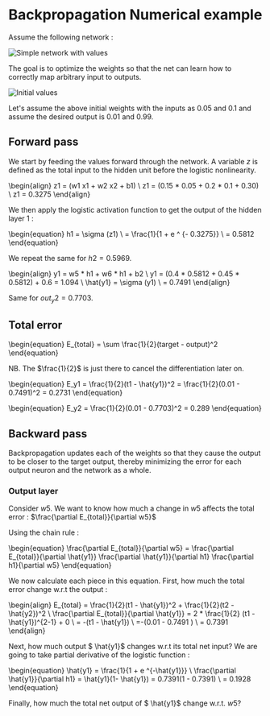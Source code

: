 # Backpropagation Numerical example

Assume the following network :

![Simple network with values](../images/backprop_simpl_net.png)

The goal is to optimize the weights so that the net can learn how to correctly map arbitrary input to outputs.

![Initial values](../images/simpl_net_init_vals.png)

Let's assume the above initial weights with the inputs as 0.05 and 0.1 and assume the desired output is 0.01 and 0.99.

## Forward pass
We start by feeding the values forward through the network.
A variable $z$ is defined as the total input to the hidden unit before the logistic nonlinearity.

\begin{align}
    z1 = (w1 x1 + w2 x2 + b1) \\
    z1 = (0.15 * 0.05 + 0.2 * 0.1 + 0.30) \\
    z1 = 0.3275
\end{align}

We then apply the logistic activation function to get the output of the hidden layer 1 :

\begin{equation}
  h1 = \sigma (z1) \\
     = \frac{1}{1 + e ^ {- 0.3275}} \\
     = 0.5812 
\end{equation}

We repeat the same for $h2 = 0.5969$.

\begin{align}
  y1 = w5 * h1 + w6 * h1 + b2  \\
  y1 = (0.4 * 0.5812 + 0.45 * 0.5812) + 0.6 = 1.094 \\
  \hat{y1} = \sigma (y1) \\
           = 0.7491
\end{align}

Same for $out_y2 = 0.7703$.

## Total error
\begin{equation}
  E_{total} = \sum \frac{1}{2}(target - output)^2
\end{equation}

NB. The $\frac{1}{2}$ is just there to cancel the differentiation later on.

\begin{equation}
  E_y1 = \frac{1}{2}(t1 - \hat{y1})^2 = \frac{1}{2}(0.01 - 0.7491)^2 = 0.2731
\end{equation}

\begin{equation}
  E_y2 = \frac{1}{2}(0.01 - 0.7703)^2 = 0.289
\end{equation}

## Backward pass
Backpropagation updates each of the weights so that they cause the output to be closer to the target output, thereby minimizing the error for each output neuron and the network as a whole.

### Output layer
Consider $w5$. We want to know how much a change in $w5$ affects the total error : $\frac{\partial E_{total}}{\partial w5}$

Using the chain rule :

\begin{equation} 
\frac{\partial E_{total}}{\partial w5} = \frac{\partial E_{total}}{\partial \hat{y1}} \frac{\partial \hat{y1}}{\partial h1} \frac{\partial h1}{\partial w5} 
\end{equation}

We now calculate each piece in this equation.
First, how much the total error change w.r.t the output :

\begin{align}
    E_{total} = \frac{1}{2}(t1 - \hat{y1})^2 + \frac{1}{2}(t2 - \hat{y2})^2 \\
    \frac{\partial E_{total}}{\partial \hat{y1}} = 2 * \frac{1}{2} (t1 - \hat{y1})^{2-1} + 0 \\
    = -(t1 - \hat{y1}) \\
    =-(0.01 - 0.7491 ) \\
    = 0.7391
\end{align}

Next, how much output $ \hat{y1}$ changes w.r.t its total net input?
We are going to take partial derivative of the logistic function :

\begin{equation}
  \hat{y1} = \frac{1}{1 + e ^{-\hat{y1}}} \\
  \frac{\partial \hat{y1}}{\partial h1} = \hat{y1}(1- \hat{y1}) = 0.7391(1 - 0.7391) \\
  = 0.1928
\end{equation}

Finally, how much the total net output of $ \hat{y1}$ change w.r.t. $w5$?

